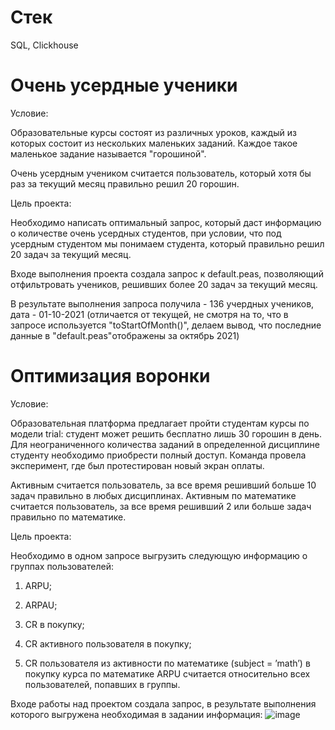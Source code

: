 # Стек

SQL, Clickhouse

# Очень усердные ученики

Условие: 

Образовательные курсы состоят из различных уроков, каждый из которых состоит из нескольких маленьких заданий. Каждое такое маленькое задание называется "горошиной".

Очень усердным учеником считается пользователь, который хотя бы раз за текущий месяц правильно решил 20 горошин. 

Цель проекта: 

Необходимо написать оптимальный запрос, который даст информацию о количестве очень усердных студентов, при условии, что под усердным студентом мы понимаем студента, который правильно решил 20 задач за текущий месяц.

Входе выполнения проекта создала запрос к default.peas, позволяющий отфильтровать учеников, решивших более 20 задач за текущий месяц.

В результате выполнения запроса получила - 136 учердных учеников, дата - 01-10-2021 (отличается от текущей, не смотря на то, что в запросе используется "toStartOfMonth()", делаем вывод, что последние данные в "default.peas"отображены за октябрь 2021)



# Оптимизация воронки

Условие:

Образовательная платформа предлагает пройти студентам курсы по модели trial: студент может решить бесплатно лишь 30 горошин в день. Для неограниченного количества заданий в определенной дисциплине студенту необходимо приобрести полный доступ. Команда провела эксперимент, где был протестирован новый экран оплаты.

Активным считается пользователь, за все время решивший больше 10 задач правильно в любых дисциплинах. Активным по математике считается пользователь, за все время решивший 2 или больше задач правильно по математике.

Цель проекта: 

Необходимо в одном запросе выгрузить следующую информацию о группах пользователей:

1. ARPU;

2. ARPAU;

3. CR в покупку;

4. СR активного пользователя в покупку;

5. CR пользователя из активности по математике (subject = ’math’) в покупку курса по математике ARPU считается относительно всех пользователей, попавших в группы.

Входе работы над проектом создала запрос, в результате выполнения которого выгружена необходимая в задании информация:
![image](https://github.com/Reshetnikova1808/SQL/assets/147312981/4af0f356-4fdc-4394-a9ee-9c77caaa737e)

